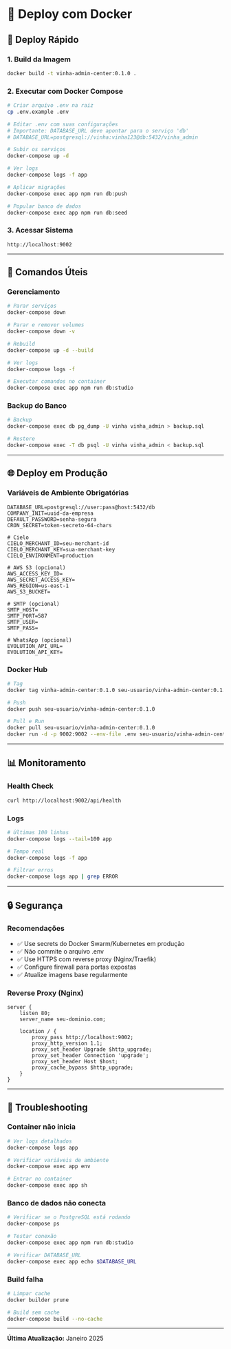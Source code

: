 # 🐳 Deploy com Docker

## 🚀 Deploy Rápido

### 1. Build da Imagem
```bash
docker build -t vinha-admin-center:0.1.0 .
```

### 2. Executar com Docker Compose
```bash
# Criar arquivo .env na raiz
cp .env.example .env

# Editar .env com suas configurações
# Importante: DATABASE_URL deve apontar para o serviço 'db'
# DATABASE_URL=postgresql://vinha:vinha123@db:5432/vinha_admin

# Subir os serviços
docker-compose up -d

# Ver logs
docker-compose logs -f app

# Aplicar migrações
docker-compose exec app npm run db:push

# Popular banco de dados
docker-compose exec app npm run db:seed
```

### 3. Acessar Sistema
```
http://localhost:9002
```

---

## 🔧 Comandos Úteis

### Gerenciamento
```bash
# Parar serviços
docker-compose down

# Parar e remover volumes
docker-compose down -v

# Rebuild
docker-compose up -d --build

# Ver logs
docker-compose logs -f

# Executar comandos no container
docker-compose exec app npm run db:studio
```

### Backup do Banco
```bash
# Backup
docker-compose exec db pg_dump -U vinha vinha_admin > backup.sql

# Restore
docker-compose exec -T db psql -U vinha vinha_admin < backup.sql
```

---

## 🌐 Deploy em Produção

### Variáveis de Ambiente Obrigatórias
```env
DATABASE_URL=postgresql://user:pass@host:5432/db
COMPANY_INIT=uuid-da-empresa
DEFAULT_PASSWORD=senha-segura
CRON_SECRET=token-secreto-64-chars

# Cielo
CIELO_MERCHANT_ID=seu-merchant-id
CIELO_MERCHANT_KEY=sua-merchant-key
CIELO_ENVIRONMENT=production

# AWS S3 (opcional)
AWS_ACCESS_KEY_ID=
AWS_SECRET_ACCESS_KEY=
AWS_REGION=us-east-1
AWS_S3_BUCKET=

# SMTP (opcional)
SMTP_HOST=
SMTP_PORT=587
SMTP_USER=
SMTP_PASS=

# WhatsApp (opcional)
EVOLUTION_API_URL=
EVOLUTION_API_KEY=
```

### Docker Hub
```bash
# Tag
docker tag vinha-admin-center:0.1.0 seu-usuario/vinha-admin-center:0.1.0

# Push
docker push seu-usuario/vinha-admin-center:0.1.0

# Pull e Run
docker pull seu-usuario/vinha-admin-center:0.1.0
docker run -d -p 9002:9002 --env-file .env seu-usuario/vinha-admin-center:0.1.0
```

---

## 📊 Monitoramento

### Health Check
```bash
curl http://localhost:9002/api/health
```

### Logs
```bash
# Últimas 100 linhas
docker-compose logs --tail=100 app

# Tempo real
docker-compose logs -f app

# Filtrar erros
docker-compose logs app | grep ERROR
```

---

## 🔒 Segurança

### Recomendações
- ✅ Use secrets do Docker Swarm/Kubernetes em produção
- ✅ Não commite o arquivo .env
- ✅ Use HTTPS com reverse proxy (Nginx/Traefik)
- ✅ Configure firewall para portas expostas
- ✅ Atualize imagens base regularmente

### Reverse Proxy (Nginx)
```nginx
server {
    listen 80;
    server_name seu-dominio.com;

    location / {
        proxy_pass http://localhost:9002;
        proxy_http_version 1.1;
        proxy_set_header Upgrade $http_upgrade;
        proxy_set_header Connection 'upgrade';
        proxy_set_header Host $host;
        proxy_cache_bypass $http_upgrade;
    }
}
```

---

## 🎯 Troubleshooting

### Container não inicia
```bash
# Ver logs detalhados
docker-compose logs app

# Verificar variáveis de ambiente
docker-compose exec app env

# Entrar no container
docker-compose exec app sh
```

### Banco de dados não conecta
```bash
# Verificar se o PostgreSQL está rodando
docker-compose ps

# Testar conexão
docker-compose exec app npm run db:studio

# Verificar DATABASE_URL
docker-compose exec app echo $DATABASE_URL
```

### Build falha
```bash
# Limpar cache
docker builder prune

# Build sem cache
docker-compose build --no-cache
```

---

**Última Atualização:** Janeiro 2025
